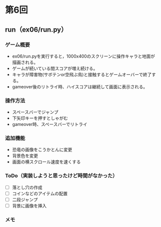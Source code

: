 # 第6回
## run（ex06/run.py）
### ゲーム概要
- ex06/run.pyを実行すると，1000x400のスクリーンに操作キャラと地面が描画される。
- ゲームが続いている間スコアが増え続ける。
- キャラが障害物(サボテンor空飛ぶ鳥)と接触するとゲームオーバーで終了する。
- gameover後のリトライ時、ハイスコアは継続して画面に表示される。
### 操作方法
- スペースバーでジャンプ
- 下矢印キーを押すとしゃがむ
- gameover時、スペースバーでリトライ
### 追加機能
- 恐竜の画像をこうかとんに変更
- 背景色を変更
- 画面の横スクロール速度を速くする
### ToDo（実装しようと思ったけど時間がなかった）
- [ ] 落とし穴の作成
- [ ] コインなどのアイテムの配置
- [ ] 二段ジャンプ
- [ ] 背景に画像を挿入
### メモ